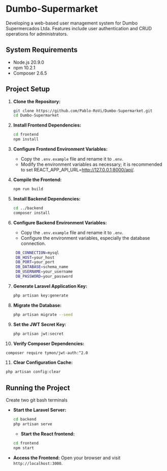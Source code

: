 # Dumbo-Supermarket

Developing a web-based user management system for Dumbo Supermercados Ltda. Features include user authentication and CRUD operations for administrators.

## System Requirements

- Node.js 20.9.0
- npm 10.2.1
- Composer 2.6.5

## Project Setup

1. **Clone the Repository:**
   ```bash
   git clone https://github.com/Pablo-RoVi/Dumbo-Supermarket.git
   cd Dumbo-Supermarket
   ```

2. **Install Frontend Dependencies:**
   ```bash
   cd frontend
   npm install
   ```

3. **Configure Frontend Environment Variables:**
   - Copy the `.env.example` file and rename it to `.env`.
   - Modify the environment variables as necessary; it is recommended to set REACT_APP_API_URL=http://127.0.0.1:8000/api/.

4. **Compile the Frontend:**
   ```bash
   npm run build
   ```

5. **Install Backend Dependencies:**
   ```bash
   cd ../backend
   composer install
   ```

6. **Configure Backend Environment Variables:**
   - Copy the `.env.example` file and rename it to `.env`.
   - Configure the environment variables, especially the database connection.
   ```bash
    DB_CONNECTION=mysql
    DB_HOST=your_host
    DB_PORT=your_port
    DB_DATABASE=schema_name
    DB_USERNAME=your_username
    DB_PASSWORD=your_password
   ```

7. **Generate Laravel Application Key:**
   ```bash
   php artisan key:generate
   ```

8. **Migrate the Database:**
   ```bash
   php artisan migrate --seed
   ```

9. **Set the JWT Secret Key:**
   ```bash
   php artisan jwt:secret
   ```

10. **Verify Composer Dependencies:**
   ```bash
   composer require tymon/jwt-auth:^2.0
   ```

11. **Clear Configuration Cache:**
   ```bash
   php artisan config:clear
   ```

## Running the Project

Create two git bash terminals


- **Start the Laravel Server:**
  ```bash
  cd backend
  php artisan serve
  ```

  - **Start the React frontend:**
  ```bash
  cd frontend
  npm start
  ```

- **Access the Frontend:**
  Open your browser and visit `http://localhost:3000`.
